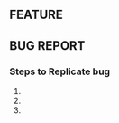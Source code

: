 ## FEATURE
<!-- plz, provide a description of the feature here -->


## BUG REPORT
<!-- Provide a description of the bug report here. If this is not a bug report
delete this section -->

### Steps to Replicate bug

1.  
2.  
3.  


